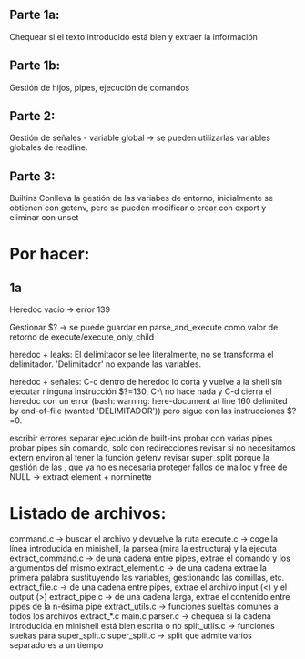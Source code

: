 ## Parte 1a:
Chequear si el texto introducido está bien y extraer la información

## Parte 1b:
Gestión de hijos, pipes, ejecución de comandos

## Parte 2:
Gestión de señales - variable global
-> se pueden utilizarlas variables globales de readline.


## Parte 3:
Builtins
Conlleva la gestión de las variabes de entorno, inicialmente se obtienen con getenv, pero se pueden modificar o crear con export y eliminar con unset


# Por hacer:
## 1a
Heredoc vacío -> error 139


Gestionar $? -> se puede guardar en parse_and_execute como valor de retorno de execute/execute_only_child

heredoc + leaks: El delimitador se lee literalmente, no se transforma el delimitador. 'Delimitador' no expande las variables. 

heredoc + señales:
C-c dentro de heredoc lo corta y vuelve a la shell sin ejecutar ninguna instrucción $?=130, C-\ no hace nada y C-d cierra el heredoc con un error (bash: warning: here-document at line 160 delimited by end-of-file (wanted 'DELIMITADOR')) pero sigue con las instrucciones $?=0.

escribir errores
separar ejecución de built-ins
probar con varias pipes
probar pipes sin comando, solo con redirecciones
revisar si no necesitamos extern environ al tener la función getenv
revisar super_split porque la gestión de las \, que ya no es necesaria
proteger fallos de malloc y free de NULL -> extract element + norminette

# Listado de archivos:
command.c -> buscar el archivo y devuelve la ruta
execute.c -> coge la línea introducida en minishell, la parsea (mira la estructura) y la ejecuta
extract_command.c -> de una cadena entre pipes, extrae el comando y los argumentos del mismo
extract_element.c -> de una cadena extrae la primera palabra sustituyendo las variables, gestionando las comillas, etc.
extract_file.c -> de una cadena entre pipes, extrae el archivo input (<) y el output (>)
extract_pipe.c -> de una cadena larga, extrae el contenido entre pipes de la n-ésima pipe
extract_utils.c -> funciones sueltas comunes a todos los archivos extract_*.c
main.c
parser.c -> chequea si la cadena introducida en minishell está bien escrita o no
split_utils.c -> funciones sueltas para super_split.c
super_split.c -> split que admite varios separadores a un tiempo
